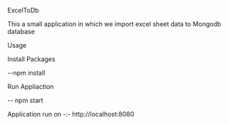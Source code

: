 ExcelToDb

This a small application in which we import excel sheet data to Mongodb database

Usage

Install Packages

--npm install

Run Appliaction

-- npm start


Application  run on -:- http://localhost:8080
